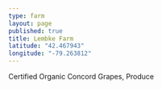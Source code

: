 ```yaml
---
type: farm
layout: page
published: true
title: Lembke Farm
latitude: "42.467943"
longitude: "-79.263812"
---
```


Certified Organic Concord Grapes, Produce
